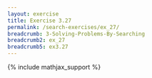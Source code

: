 ```yaml
---
layout: exercise
title: Exercise 3.27
permalink: /search-exercises/ex_27/
breadcrumb: 3-Solving-Problems-By-Searching
breadcrumb2: ex_27
breadcrumb5: ex3.27
---
```


{% include mathjax_support %}

